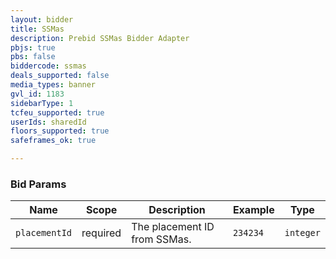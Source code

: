 ```yaml
---
layout: bidder
title: SSMas
description: Prebid SSMas Bidder Adapter
pbjs: true
pbs: false
biddercode: ssmas
deals_supported: false
media_types: banner
gvl_id: 1183
sidebarType: 1
tcfeu_supported: true
userIds: sharedId
floors_supported: true
safeframes_ok: true

---
```



### Bid Params


| Name              | Scope    | Description                                                                                                          | Example                                       | Type       |
|-------------------|----------|----------------------------------------------------------------------------------------------------------------------|-----------------------------------------------|------------|
| `placementId`     | required | The placement ID from SSMas.                                                                                        | `234234`                                      | `integer`  |
